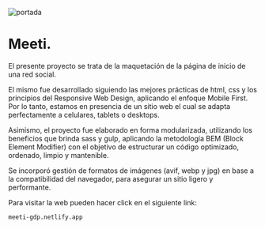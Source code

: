 ![portada](https://github.com/gabrieldp36/meeti-site/assets/88417383/e7b20fc9-2586-466c-a100-6f28b6201505)

# Meeti.

El presente proyecto se trata de la maquetación de la página de inicio de una red social.

El mismo fue desarrollado siguiendo las mejores prácticas de html, css y los principios del Responsive Web Design, aplicando el enfoque Mobile First. Por lo tanto, estamos en presencia de un sitio web el cual se adapta perfectamente a celulares, tablets o desktops.

Asimismo, el proyecto fue elaborado en forma modularizada, utilizando los beneficios que brinda sass y gulp, aplicando la metodología BEM (Block Element Modifier) con el objetivo de estructurar un código optimizado, ordenado, limpio y mantenible.

Se incorporó gestión de formatos de imágenes (avif, webp y jpg) en base a la compatibilidad del navegador, para asegurar un sitio ligero y performante.

Para visitar la web pueden hacer click en el siguiente link:

```
meeti-gdp.netlify.app
```
